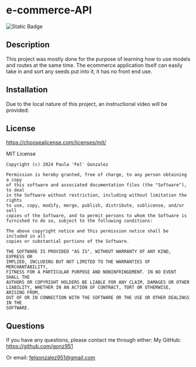 # e-commerce-API

![Static Badge](https://img.shields.io/badge/MIT-License-green)

## Description

This project was mostly done for the purpose of learning how to use models and routes at the same time. The ecommerce application itself can easily take in and sort any seeds put into it, it has no front end use. 

## Installation

Due to the local nature of this project, an instructional video will be provided:

## License

https://choosealicense.com/licenses/mit/

MIT License

    Copyright (c) 2024 Paula 'Fel' Gonzalez
    
    Permission is hereby granted, free of charge, to any person obtaining a copy
    of this software and associated documentation files (the "Software"), to deal
    in the Software without restriction, including without limitation the rights
    to use, copy, modify, merge, publish, distribute, sublicense, and/or sell
    copies of the Software, and to permit persons to whom the Software is
    furnished to do so, subject to the following conditions:
    
    The above copyright notice and this permission notice shall be included in all
    copies or substantial portions of the Software.
    
    THE SOFTWARE IS PROVIDED "AS IS", WITHOUT WARRANTY OF ANY KIND, EXPRESS OR
    IMPLIED, INCLUDING BUT NOT LIMITED TO THE WARRANTIES OF MERCHANTABILITY,
    FITNESS FOR A PARTICULAR PURPOSE AND NONINFRINGEMENT. IN NO EVENT SHALL THE
    AUTHORS OR COPYRIGHT HOLDERS BE LIABLE FOR ANY CLAIM, DAMAGES OR OTHER
    LIABILITY, WHETHER IN AN ACTION OF CONTRACT, TORT OR OTHERWISE, ARISING FROM,
    OUT OF OR IN CONNECTION WITH THE SOFTWARE OR THE USE OR OTHER DEALINGS IN THE
    SOFTWARE.


## Questions

If you have any questions, please contact me through either:
My GitHub: https://github.com/gonz951

Or email: felgonzalez951@gmail.com
